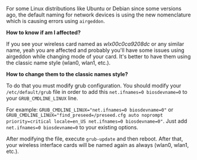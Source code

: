 For some Linux distributions like Ubuntu or Debian since some versions ago, the default naming for network devices is using the new nomenclature which is causing errors using `airgeddon`.

__How to know if am I affected?__

If you see your wireless card named as _wlx00c0ca9208dc_ or any similar name, yeah you are affected and probably you'll have some issues using airgeddon while changing mode of your card. It's better to have them using the classic name style (wlan0, wlan1, etc.).

__How to change them to the classic names style?__

To do that you must modify grub configuration. You should modify your `/etc/default/grub` file in order to add this `net.ifnames=0 biosdevname=0` to your `GRUB_CMDLINE_LINUX` line.

For example: `GRUB_CMDLINE_LINUX="net.ifnames=0 biosdevname=0"` or `GRUB_CMDLINE_LINUX="find_preseed=/preseed.cfg auto noprompt priority=critical locale=en_US net.ifnames=0 biosdevname=0"`. Just add `net.ifnames=0 biosdevname=0` to your existing options.

After modifying the file, execute `grub-update` and then reboot. After that, your wireless interface cards will be named again as always (wlan0, wlan1, etc.).